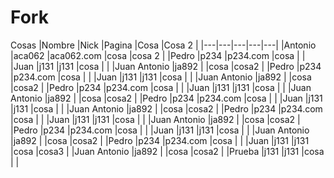 # Fork
Cosas
|Nombre   |Nick   |Pagina   |Cosa   |Cosa 2   |
|---|---|---|---|---|
|Antonio   |aca062   |aca062.com   |cosa   |cosa 2   |
|Pedro   |p234   |p234.com   |cosa   |   |
|Juan   |j131   |j131   |cosa   |   |
|Juan Antonio   |ja892   |   |cosa   |cosa2   |
|Pedro   |p234   |p234.com   |cosa   |   |
|Juan   |j131   |j131   |cosa   |   |
|Juan Antonio   |ja892   |   |cosa   |cosa2   |
|Pedro   |p234   |p234.com   |cosa   |   |
|Juan   |j131   |j131   |cosa   |   |
|Juan Antonio   |ja892   |   |cosa   |cosa2   |
|Pedro   |p234   |p234.com   |cosa   |   |
|Juan   |j131   |j131   |cosa   |   |
|Juan Antonio   |ja892   |   |cosa   |cosa2   |
|Pedro   |p234   |p234.com   |cosa   |   |
|Juan   |j131   |j131   |cosa   |   |
|Juan Antonio   |ja892   |   |cosa   |cosa2   |
|Pedro   |p234   |p234.com   |cosa   |   |
|Juan   |j131   |j131   |cosa   |   |
|Juan Antonio   |ja892   |   |cosa   |cosa2   |
|Pedro   |p234   |p234.com   |cosa   |   |
|Juan   |j131   |j131   |cosa   |cosa3   |
|Juan Antonio   |ja892   |   |cosa   |cosa2   |
|Prueba   |j131   |j131   |cosa   |   |
